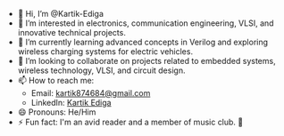 - 👋 Hi, I’m @Kartik-Ediga
- 👀 I’m interested in electronics, communication engineering, VLSI, and innovative technical projects.
- 🌱 I’m currently learning advanced concepts in Verilog and exploring wireless charging systems for electric vehicles.
- 💞️ I’m looking to collaborate on projects related to embedded systems, wireless technology, VLSI, and circuit design.
- 📫 How to reach me: 
  - Email: kartik874684@gmail.com
  - LinkedIn: [Kartik Ediga](https://www.linkedin.com/in/kartik-ediga-447a49213)
- 😄 Pronouns: He/Him
- ⚡ Fun fact: I'm an avid reader and a member of music club. 🎵
